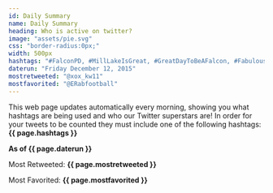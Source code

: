 ```yaml
---
id: Daily Summary 
name: Daily Summary
heading: Who is active on twitter?
image: "assets/pie.svg"
css: "border-radius:0px;"
width: 500px
hashtags: "#FalconPD, #MillLakeIsGreat, #GreatDayToBeAFalcon, #FabulousFalcons, #There'sNoPlaceLikeOakTree"
daterun: "Friday December 12, 2015"
mostretweeted: "@xox_kw11"
mostfavorited: "@ERabfootball"
---
```

This web page updates automatically every morning, showing you what hashtags are being used and who our Twitter superstars are! In order for your tweets to be counted they must include one of the following hashtags: **{{ page.hashtags }}**

**As of {{ page.daterun }}**

Most Retweeted: **{{ page.mostretweeted }}**

Most Favorited: **{{ page.mostfavorited }}**
